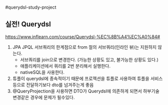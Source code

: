 #querydsl-study-project

## 실전! Querydsl

https://www.inflearn.com/course/Querydsl-%EC%8B%A4%EC%A0%84#


1. JPA JPQL 서브쿼리의 한계점으로 from 절의 서브쿼리(인라인 뷰)는 지원하지 않는다.
    - 서브쿼리를 join으로 변경한다. (가능한 상황도 있고, 불가능한 상황도 있다.)
    - 애플리케이션에서 쿼리를 2번 분리해서 실행한다.
    - nativeSQL을 사용한다.
2. 튜플이 querydsl에 종속적이기 때문에 프로젝션을 튜플로 사용하여 튜플을 서비스 등으로 전달하기보다 dto를 넘겨주는게 좋음
3. @QueryProjection을 사용하면 DTO가 Querydsl에 의존하게 되면서 하부기술 변경같은 경우에 문제가 될수있다.